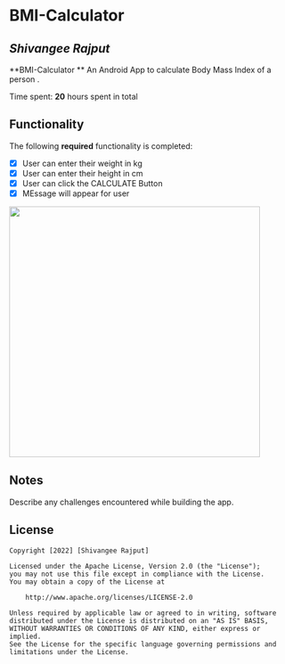 # BMI-Calculator

## *Shivangee Rajput*

**BMI-Calculator ** An Android App to calculate Body Mass Index of a person .  

Time spent: **20** hours spent in total

## Functionality 

The following **required** functionality is completed:

* [x] User can enter their weight in kg
* [x] User can enter their height in cm
* [x] User can click the CALCULATE Button
* [x] MEssage will appear for user

<img src="https://user-images.githubusercontent.com/100294737/161737042-3c6bbe67-a61e-4ec4-a253-9672a2f17628.jpeg" height="450px"></img>


## Notes

Describe any challenges encountered while building the app.

## License

    Copyright [2022] [Shivangee Rajput]

    Licensed under the Apache License, Version 2.0 (the "License");
    you may not use this file except in compliance with the License.
    You may obtain a copy of the License at

        http://www.apache.org/licenses/LICENSE-2.0

    Unless required by applicable law or agreed to in writing, software
    distributed under the License is distributed on an "AS IS" BASIS,
    WITHOUT WARRANTIES OR CONDITIONS OF ANY KIND, either express or implied.
    See the License for the specific language governing permissions and
    limitations under the License.

